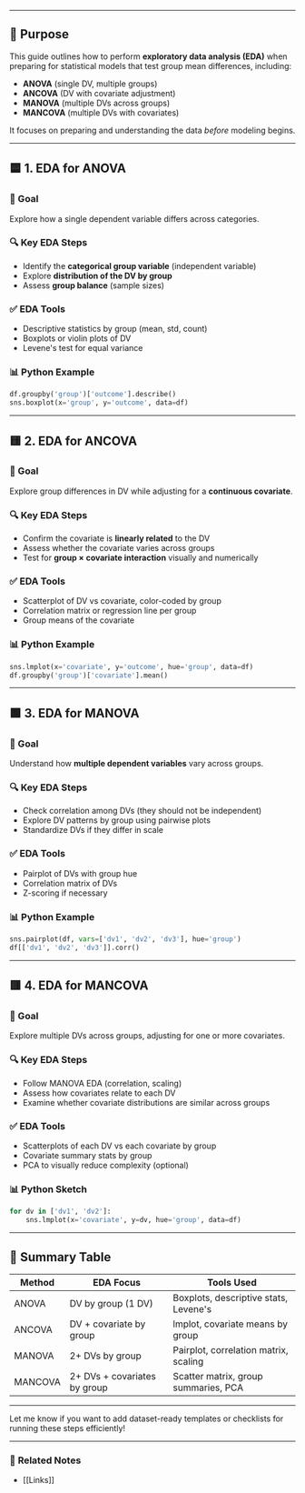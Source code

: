 
___
## 🎯 Purpose
This guide outlines how to perform **exploratory data analysis (EDA)** when preparing for statistical models that test group mean differences, including:

- **ANOVA** (single DV, multiple groups)
- **ANCOVA** (DV with covariate adjustment)
- **MANOVA** (multiple DVs across groups)
- **MANCOVA** (multiple DVs with covariates)

It focuses on preparing and understanding the data *before* modeling begins.

---

## 🟦 1. EDA for ANOVA

### 📌 Goal
Explore how a single dependent variable differs across categories.

### 🔍 Key EDA Steps
- Identify the **categorical group variable** (independent variable)
- Explore **distribution of the DV by group**
- Assess **group balance** (sample sizes)

### ✅ EDA Tools
- Descriptive statistics by group (mean, std, count)
- Boxplots or violin plots of DV
- Levene's test for equal variance

### 📊 Python Example
```python
df.groupby('group')['outcome'].describe()
sns.boxplot(x='group', y='outcome', data=df)
```

---

## 🟨 2. EDA for ANCOVA

### 📌 Goal
Explore group differences in DV while adjusting for a **continuous covariate**.

### 🔍 Key EDA Steps
- Confirm the covariate is **linearly related** to the DV
- Assess whether the covariate varies across groups
- Test for **group × covariate interaction** visually and numerically

### ✅ EDA Tools
- Scatterplot of DV vs covariate, color-coded by group
- Correlation matrix or regression line per group
- Group means of the covariate

### 📊 Python Example
```python
sns.lmplot(x='covariate', y='outcome', hue='group', data=df)
df.groupby('group')['covariate'].mean()
```

---

## 🟩 3. EDA for MANOVA

### 📌 Goal
Understand how **multiple dependent variables** vary across groups.

### 🔍 Key EDA Steps
- Check correlation among DVs (they should not be independent)
- Explore DV patterns by group using pairwise plots
- Standardize DVs if they differ in scale

### ✅ EDA Tools
- Pairplot of DVs with group hue
- Correlation matrix of DVs
- Z-scoring if necessary

### 📊 Python Example
```python
sns.pairplot(df, vars=['dv1', 'dv2', 'dv3'], hue='group')
df[['dv1', 'dv2', 'dv3']].corr()
```

---

## 🟥 4. EDA for MANCOVA

### 📌 Goal
Explore multiple DVs across groups, adjusting for one or more covariates.

### 🔍 Key EDA Steps
- Follow MANOVA EDA (correlation, scaling)
- Assess how covariates relate to each DV
- Examine whether covariate distributions are similar across groups

### ✅ EDA Tools
- Scatterplots of each DV vs each covariate by group
- Covariate summary stats by group
- PCA to visually reduce complexity (optional)

### 📊 Python Sketch
```python
for dv in ['dv1', 'dv2']:
    sns.lmplot(x='covariate', y=dv, hue='group', data=df)
```

---

## 📘 Summary Table

| Method   | EDA Focus                             | Tools Used                               |
|----------|----------------------------------------|-------------------------------------------|
| ANOVA    | DV by group (1 DV)                    | Boxplots, descriptive stats, Levene's     |
| ANCOVA   | DV + covariate by group               | lmplot, covariate means by group          |
| MANOVA   | 2+ DVs by group                       | Pairplot, correlation matrix, scaling     |
| MANCOVA  | 2+ DVs + covariates by group          | Scatter matrix, group summaries, PCA      |

---

Let me know if you want to add dataset-ready templates or checklists for running these steps efficiently!

___

### 🔗 **Related Notes**

- [[Links]]